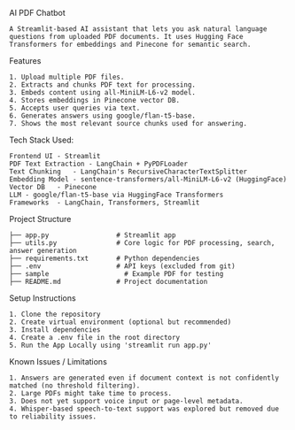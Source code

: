 AI PDF Chatbot

	A Streamlit-based AI assistant that lets you ask natural language questions from uploaded PDF documents. It uses Hugging Face Transformers for embeddings and Pinecone for semantic search.

Features

	1. Upload multiple PDF files.
	2. Extracts and chunks PDF text for processing.
	3. Embeds content using all-MiniLM-L6-v2 model.
	4. Stores embeddings in Pinecone vector DB.
	5. Accepts user queries via text.
	6. Generates answers using google/flan-t5-base.
	7. Shows the most relevant source chunks used for answering.

Tech Stack Used: 

	Frontend UI	- Streamlit
	PDF Text Extraction	- LangChain + PyPDFLoader
	Text Chunking	- LangChain's RecursiveCharacterTextSplitter
	Embedding Model	- sentence-transformers/all-MiniLM-L6-v2 (HuggingFace)
	Vector DB	- Pinecone
	LLM - google/flan-t5-base via HuggingFace Transformers
	Frameworks	- LangChain, Transformers, Streamlit

Project Structure

	├── app.py                 # Streamlit app
	├── utils.py               # Core logic for PDF processing, search, answer generation
	├── requirements.txt       # Python dependencies
	├── .env                   # API keys (excluded from git)
	├── sample            		 # Example PDF for testing
	├── README.md              # Project documentation

Setup Instructions

	1. Clone the repository
	2. Create virtual environment (optional but recommended)
	3. Install dependencies
	4. Create a .env file in the root directory
	5. Run the App Locally using 'streamlit run app.py'

Known Issues / Limitations

	1. Answers are generated even if document context is not confidently matched (no threshold filtering).
	2. Large PDFs might take time to process.
	3. Does not yet support voice input or page-level metadata.
	4. Whisper-based speech-to-text support was explored but removed due to reliability issues.

